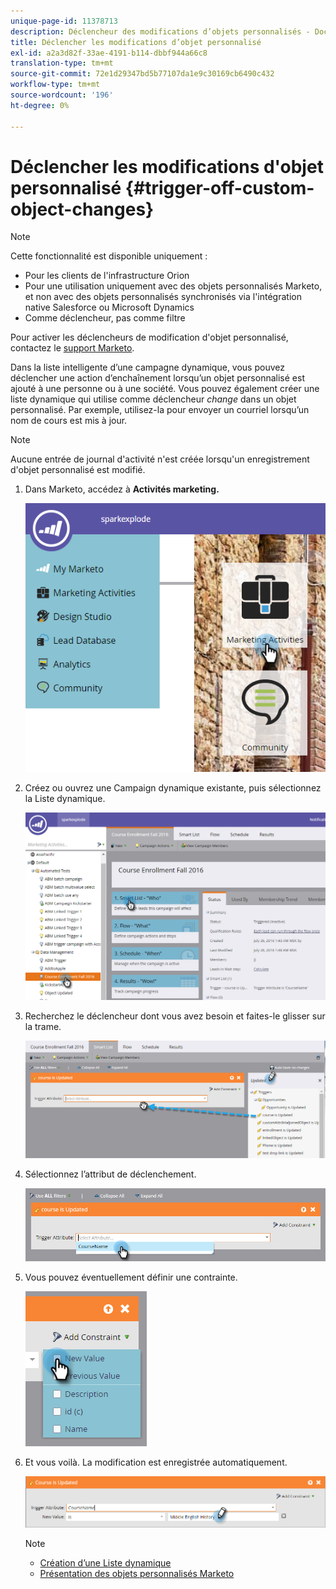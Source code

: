 ```yaml
---
unique-page-id: 11378713
description: Déclencheur des modifications d’objets personnalisés - Documents Marketo - Documentation du produit
title: Déclencher les modifications d’objet personnalisé
exl-id: a2a3d82f-33ae-4191-b114-dbbf944a66c8
translation-type: tm+mt
source-git-commit: 72e1d29347bd5b77107da1e9c30169cb6490c432
workflow-type: tm+mt
source-wordcount: '196'
ht-degree: 0%

---
```


# Déclencher les modifications d&#39;objet personnalisé {#trigger-off-custom-object-changes}

>[!NOTE]
>
>Cette fonctionnalité est disponible uniquement :
>
>* Pour les clients de l&#39;infrastructure Orion
>* Pour une utilisation uniquement avec des objets personnalisés Marketo, et non avec des objets personnalisés synchronisés via l&#39;intégration native Salesforce ou Microsoft Dynamics
>* Comme déclencheur, pas comme filtre

>
>
Pour activer les déclencheurs de modification d&#39;objet personnalisé, contactez le [support Marketo](https://nation.marketo.com/t5/Support/ct-p/Support).

Dans la liste intelligente d’une campagne dynamique, vous pouvez déclencher une action d’enchaînement lorsqu’un objet personnalisé est ajouté à une personne ou à une société. Vous pouvez également créer une liste dynamique qui utilise comme déclencheur *change* dans un objet personnalisé. Par exemple, utilisez-la pour envoyer un courriel lorsqu’un nom de cours est mis à jour.

>[!NOTE]
>
>Aucune entrée de journal d&#39;activité n&#39;est créée lorsqu&#39;un enregistrement d&#39;objet personnalisé est modifié.

1. Dans Marketo, accédez à **Activités marketing.**

   ![](assets/image2016-7-25-15-3a49-3a52.png)

1. Créez ou ouvrez une Campaign dynamique existante, puis sélectionnez la Liste dynamique.

   ![](assets/image2016-7-25-16-3a9-3a19.png)

1. Recherchez le déclencheur dont vous avez besoin et faites-le glisser sur la trame.

   ![](assets/image2016-7-25-16-3a16-3a43.png)

1. Sélectionnez l’attribut de déclenchement.

   ![](assets/image2016-7-25-16-3a21-3a42.png)

1. Vous pouvez éventuellement définir une contrainte.

   ![](assets/image2016-9-6-14-3a25-3a22.png)

1. Et vous voilà. La modification est enregistrée automatiquement.

   ![](assets/image2016-9-6-14-3a25-3a54.png)

   >[!NOTE]
   >
   >* [Création d’une Liste dynamique](/help/marketo/product-docs/core-marketo-concepts/smart-lists-and-static-lists/creating-a-smart-list/create-a-smart-list.md)
   >* [Présentation des objets personnalisés Marketo](/help/marketo/product-docs/administration/marketo-custom-objects/understanding-marketo-custom-objects.md)

